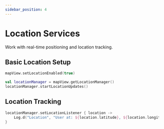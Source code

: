 ```yaml
---
sidebar_position: 4
---
```


# Location Services

Work with real-time positioning and location tracking.

## Basic Location Setup

```kotlin
mapView.setLocationEnabled(true)

val locationManager = mapView.getLocationManager()
locationManager.startLocationUpdates()
```

## Location Tracking

```kotlin
locationManager.setLocationListener { location ->
    Log.d("Location", "User at: ${location.latitude}, ${location.longitude}")
}
```
